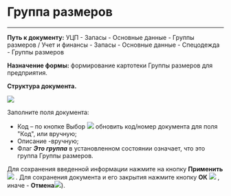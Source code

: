 ﻿#  Группа размеров
_________________________________

**Путь к документу:** УЦП - Запасы - Основные данные - Группы размеров / Учет и финансы - Запасы - Основные данные - Спецодежда - Группы размеров

**Назначение формы:** формирование картотеки Группы размеров для предприятия.

**Структура документа.**

![](topic:.AddFiles.Screenshot_10319.jpg)

Заполните поля документа:

* Код – по кнопке Выбор ![](topic:.AddFiles.Btn_select.png) обновить код/номер документа для поля "Код", или вручную;
* Описание -вручную;
* Флаг ***Это группа*** в установленном состоянии означает, что это группа Группы размеров.

 Для сохранения введенной информации нажмите на кнопку **Применить**![](topic:Com.AddFiles.Buttons.Btn_OK.png) .
 Для сохранения документа и его закрытия нажмите кнопку **ОК**
 ![](topic:Com.AddFiles.Buttons.Btn_Post.png) , иначе  -  **Отмена**![](topic:Com.AddFiles.Buttons.Btn_CloseCancel.png)).
